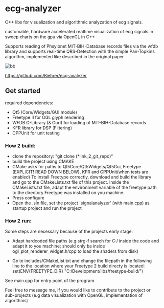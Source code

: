 
# ecg-analyzer
C++ libs for visualization and algorithmic analyzation of ecg signals.

customable, hardware accelerated realtime visualization of ecg signals in sweep charts on the gpu via OpenGL in C++

Supports reading of Phsyionet MIT-BIH-Database records files via the wfdb library and supports real-time QRS-Detection with the simple Pan-Topkins algorithm, implemented like described in the original paper

![bb](https://user-images.githubusercontent.com/44288843/82672250-67b55b00-9c40-11ea-8014-09ff70e12b38.png)

https://github.com/Biehrer/ecg-analyzer
## Get started

required dependencies:
- Qt5 (Core/Widgets/GUI module)
- Freetype II for OGL glyph rendering
- WFDB C-Library (& Curl) for loading of MIT-BIH-Database records
- KFR library for DSP (Filtering)
- CPPUnit for unit testing

### How 2 build:

- clone the repository: "git clone (*link_2_git_repo)"
- build the project using CMAKE 
- CMake asks for paths to Qt5Core/Qt5Widgets/Qt5Gui, Freetype (EXPLICIT! READ DOWN BELOW), KFR and CPPUnit(when tests are enabled)
To install Freetype correctly, download and build the library and go to the CMakeLists.txt file of this project.
Inside the CMakeLists.txt file, adapt the environment variable of the freetype path to the directory Freetype was installed on you machine.
- Press configure
- Open the .sln file, set the project 'signalanalyzer' (with main.cpp) as startup project and run the project

### How 2 run:
Some steps are necessary because of the projects early stage:

- Adapt hardcoded file paths (e.g strg-f search for C:/ inside the code and adapt it to you machine; should only be inside ogl_plot_renderer_widget.h/cpp to load the shaders from disk)

- Go to includes/CMakeList.txt and change the filepath in the following line to the location where your Freetype 2 build directy is located:
set(ENV{FREETYPE_DIR} "C:/Development/libs/freetype-build/")

See main.cpp for entry point of the program

Feel free to message me, if you would like to contribute to the project or sub-projects (e.g data visualization with OpenGL, implementation of algorithms)
